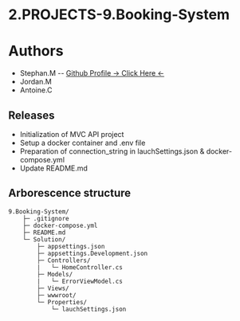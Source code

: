 ﻿# 2.PROJECTS-9.Booking-System

# Authors
- Stephan.M -- [Github Profile → Click Here ←](https://github.com/M-Stephan) 
- Jordan.M
- Antoine.C

## Releases
- Initialization of MVC API project
- Setup a docker container and .env file
- Preparation of connection_string in lauchSettings.json & docker-compose.yml
- Update README.md

## Arborescence structure
```plaintext
9.Booking-System/
	├─ .gitignore
	├─ docker-compose.yml
	├─ README.md
	└─ Solution/
	 	├─ appsettings.json
	 	├─ appsettings.Development.json
	 	├─ Controllers/
		|	└─ HomeController.cs
	 	├─ Models/
		|	└─ ErrorViewModel.cs
	 	├─ Views/
	 	├─ wwwroot/
	 	└─ Properties/
			└─ lauchSettings.json

```
